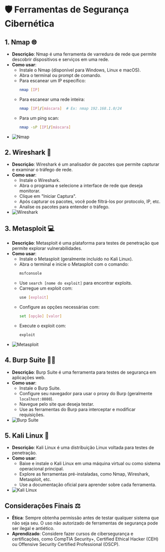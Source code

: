 # 🛡️ Ferramentas de Segurança Cibernética

## 1. Nmap 🌐
- **Descrição**: Nmap é uma ferramenta de varredura de rede que permite descobrir dispositivos e serviços em uma rede.
- **Como usar**:
  - Instale o Nmap (disponível para Windows, Linux e macOS).
  - Abra o terminal ou prompt de comando.
  - Para escanear um IP específico: 
    ```bash
    nmap [IP]
    ```
  - Para escanear uma rede inteira: 
    ```bash
    nmap [IP]/[máscara]  # Ex: nmap 192.168.1.0/24
    ```
  - Para um ping scan: 
    ```bash
    nmap -sP [IP]/[máscara]
    ```
- ![Nmap](https://example.com/nmap_image.png)  <!-- Substitua pelo link da imagem do Nmap -->

## 2. Wireshark 🐋
- **Descrição**: Wireshark é um analisador de pacotes que permite capturar e examinar o tráfego de rede.
- **Como usar**:
  - Instale o Wireshark.
  - Abra o programa e selecione a interface de rede que deseja monitorar.
  - Clique em "Iniciar Captura".
  - Após capturar os pacotes, você pode filtrá-los por protocolo, IP, etc.
  - Analise os pacotes para entender o tráfego.
- ![Wireshark](https://example.com/wireshark_image.png)  <!-- Substitua pelo link da imagem do Wireshark -->

## 3. Metasploit 💻
- **Descrição**: Metasploit é uma plataforma para testes de penetração que permite explorar vulnerabilidades.
- **Como usar**:
  - Instale o Metasploit (geralmente incluído no Kali Linux).
  - Abra o terminal e inicie o Metasploit com o comando:
    ```bash
    msfconsole
    ```
  - Use `search [nome do exploit]` para encontrar exploits.
  - Carregue um exploit com:
    ```bash
    use [exploit]
    ```
  - Configure as opções necessárias com:
    ```bash
    set [opção] [valor]
    ```
  - Execute o exploit com:
    ```bash
    exploit
    ```
- ![Metasploit](https://example.com/metasploit_image.png)  <!-- Substitua pelo link da imagem do Metasploit -->

## 4. Burp Suite 🕵️‍♂️
- **Descrição**: Burp Suite é uma ferramenta para testes de segurança em aplicações web.
- **Como usar**:
  - Instale o Burp Suite.
  - Configure seu navegador para usar o proxy do Burp (geralmente `localhost:8080`).
  - Navegue pelo site que deseja testar.
  - Use as ferramentas do Burp para interceptar e modificar requisições.
- ![Burp Suite](https://example.com/burp_suite_image.png)  <!-- Substitua pelo link da imagem do Burp Suite -->

## 5. Kali Linux 🐧
- **Descrição**: Kali Linux é uma distribuição Linux voltada para testes de penetração.
- **Como usar**:
  - Baixe e instale o Kali Linux em uma máquina virtual ou como sistema operacional principal.
  - Explore as ferramentas pré-instaladas, como Nmap, Wireshark, Metasploit, etc.
  - Use a documentação oficial para aprender sobre cada ferramenta.
- ![Kali Linux](https://example.com/kali_linux_image.png)  <!-- Substitua pelo link da imagem do Kali Linux -->

## Considerações Finais ⚖️
- **Ética**: Sempre obtenha permissão antes de testar qualquer sistema que não seja seu. O uso não autorizado de ferramentas de segurança pode ser ilegal e antiético.
- **Aprendizado**: Considere fazer cursos de cibersegurança e certificações, como CompTIA Security+, Certified Ethical Hacker (CEH) ou Offensive Security Certified Professional (OSCP).
